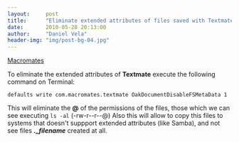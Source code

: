 ```yaml
---
layout:     post
title:      "Eliminate extended attributes of files saved with Textmate"
date:       2010-05-28 20:13:00
author:     "Daniel Vela"
header-img: "img/post-bg-04.jpg"
---
```


[Macromates](http://manual.macromates.com/en/saving_files.html)  

To eliminate the extended attributes of **Textmate** execute the following command on Terminal: 

	defaults write com.macromates.textmate OakDocumentDisableFSMetaData 1  

This will eliminate the **@** of the permissions of the files, those which we can see executing `ls -al` (-rw-r--r--@)
Also this will allow to copy this files to systems that doesn't suppport extended attributes (like Samba), and not see files ***._filename*** created at all.
